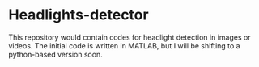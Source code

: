# Headlights-detector

This repository would contain codes for headlight detection in images or videos. The initial code is written in MATLAB, but I will be shifting to a python-based version soon.
